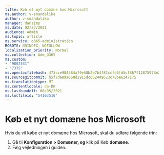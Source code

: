 ```yaml
---
title: Køb et nyt domæne hos Microsoft
ms.author: v-smandalika
author: v-smandalika
manager: dansimp
ms.date: 02/23/2021
audience: Admin
ms.topic: article
ms.service: o365-administration
ROBOTS: NOINDEX, NOFOLLOW
localization_priority: Normal
ms.collection: Adm_O365
ms.custom:
- "9002531"
- "7375"
ms.openlocfilehash: 473cce984384a79e68b2e7b4f82ccfd6fd5cf867f12875973e2d8e11425824c8
ms.sourcegitcommit: b5f7da89a650d2915dc652449623c78be6247175
ms.translationtype: MT
ms.contentlocale: da-DK
ms.lasthandoff: 08/05/2021
ms.locfileid: "54103510"
---
```

# <a name="buy-a-new-domain-from-microsoft"></a>Køb et nyt domæne hos Microsoft

Hvis du vil købe et nyt domæne hos Microsoft, skal du udføre følgende trin:

1. Gå til **Konfiguration > Domæner, og** klik på Køb **domæne**. 
2. Følg vejledningen i guiden.